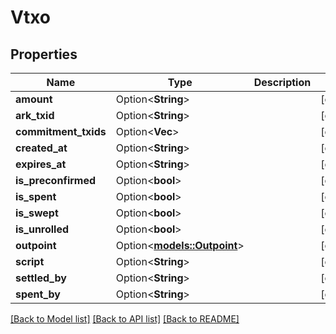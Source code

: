 # Vtxo

## Properties

| Name                 | Type                                        | Description | Notes      |
| -------------------- | ------------------------------------------- | ----------- | ---------- |
| **amount**           | Option<**String**>                          |             | [optional] |
| **ark_txid**         | Option<**String**>                          |             | [optional] |
| **commitment_txids** | Option<**Vec<String>**>                     |             | [optional] |
| **created_at**       | Option<**String**>                          |             | [optional] |
| **expires_at**       | Option<**String**>                          |             | [optional] |
| **is_preconfirmed**  | Option<**bool**>                            |             | [optional] |
| **is_spent**         | Option<**bool**>                            |             | [optional] |
| **is_swept**         | Option<**bool**>                            |             | [optional] |
| **is_unrolled**      | Option<**bool**>                            |             | [optional] |
| **outpoint**         | Option<[**models::Outpoint**](Outpoint.md)> |             | [optional] |
| **script**           | Option<**String**>                          |             | [optional] |
| **settled_by**       | Option<**String**>                          |             | [optional] |
| **spent_by**         | Option<**String**>                          |             | [optional] |

[[Back to Model list]](../README.md#documentation-for-models) [[Back to API list]](../README.md#documentation-for-api-endpoints) [[Back to README]](../README.md)
